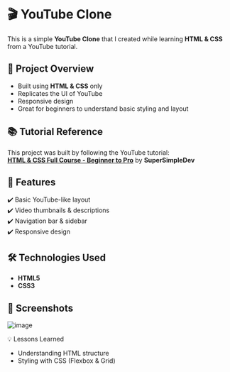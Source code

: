 # 🎬 YouTube Clone  

This is a simple **YouTube Clone** that I created while learning **HTML & CSS** from a YouTube tutorial.  

## 📌 Project Overview  
- Built using **HTML & CSS** only  
- Replicates the UI of YouTube  
- Responsive design  
- Great for beginners to understand basic styling and layout  

## 📚 Tutorial Reference  
This project was built by following the YouTube tutorial:  
[**HTML & CSS Full Course - Beginner to Pro**](https://youtu.be/G3e-cpL7ofc?si=vDL82QcMnbflUXtw) by **SuperSimpleDev**  

## 🚀 Features  
✔️ Basic YouTube-like layout  
✔️ Video thumbnails & descriptions  
✔️ Navigation bar & sidebar  
✔️ Responsive design  

## 🛠️ Technologies Used  
- **HTML5**  
- **CSS3**  

## 📸 Screenshots  
![image](https://github.com/user-attachments/assets/f4e737dc-a9bd-4dad-a1ac-b50f5ed5cd33)

💡 Lessons Learned
- Understanding HTML structure
- Styling with CSS (Flexbox & Grid)
